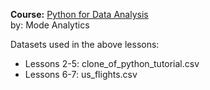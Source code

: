 **Course:** [Python for Data Analysis](https://mode.com/python-tutorial/)<br>
by: Mode Analytics

Datasets used in the above lessons:
* Lessons 2-5: clone_of_python_tutorial.csv
* Lessons 6-7: us_flights.csv
